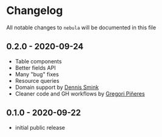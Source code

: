 # Changelog

All notable changes to `nebula` will be documented in this file

## 0.2.0 - 2020-09-24

- Table components
- Better fields API
- Many "bug" fixes
- Resource queries
- Domain support by [Dennis Smink](https://github.com/Cannonb4ll)
- Cleaner code and GH workflows by [Gregori Piñeres](https://github.com/gregorip02)

## 0.1.0 - 2020-09-22

- initial public release
